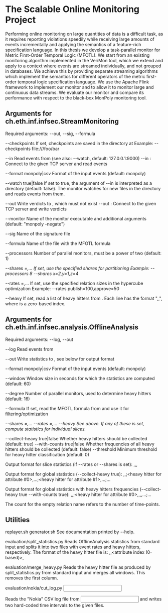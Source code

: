 The Scalable Online Monitoring Project
======================================

Performing online monitoring on large quantities of data is a difficult task, as it
requires reporting violations speedily while receiving large amounts of events
incrementally and applying the semantics of a feature-rich specification language.
In this thesis we develop a task-parallel monitor for Metric First-Order Temporal
Logic (MFOTL). We start from an existing monitoring algorithm implemented
in the VeriMon tool, which we extend and apply to a context where events
are streamed individually, and not grouped in databases. We achieve this by
providing separate streaming algorithms which implement the semantics for
different operators of the metric first-order temporal logic specification language.
We use the Apache Flink framework to implement our monitor and to allow
it to monitor large and continuous data streams. We evaluate our monitor and
compare its performance with respect to the black-box MonPoly monitoring
tool.


Arguments for ch.eth.inf.infsec.StreamMonitoring
------------------------------------------------

Required arguments: --out, --sig, --formula

--checkpoints <URI>         If set, checkpoints are saved in the directory at <URI>
                            Example: --checkpoints file:///foo/bar

--in <file>                 Read events from <file> (see also: --watch, default: 127.0.0.1:9000)
--in <host>:<port>          Connect to the given TCP server and read events

--format monpoly|csv        Format of the input events (default: monpoly)

--watch true|false          If set to true, the argument of --in is interpreted as a directory (default: false).
                            The monitor watches for new files in the directory and reads events from them.

--out <file>                Write verdicts to <file>, which must not exist
--out <host>:<port>         Connect to the given TCP server and write verdicts

--monitor <command>         Name of the monitor executable and additional arguments (default: "monpoly -negate")

--sig <file>                Name of the signature file

--formula <file>            Name of the file with the MFOTL formula

--processors <N>            Number of parallel monitors, must be a power of two (default: 1)

--shares <var>=<N>,...      If set, use the specified shares for partitioning
                            Example: --processors 8 --shares x=2,y=1,z=4

--rates <relation>=<N>,...  If set, use the specified relation sizes in the hypercube optimization
                            Example: --rates publish=100,approve=50

--heavy <file>              If set, read a list of heavy hitters from <file>.
                            Each line has the format "<relation>,<attribute>,<value>", where <attribute>
                            is a zero-based index.


Arguments for ch.eth.inf.infsec.analysis.OfflineAnalysis
--------------------------------------------------------

Required arguments: --log, --out

--log <file>                Read events from <file>

--out <file>                Write statistics to <file>, see below for output format

--format monpoly|csv        Format of the input events (default: monpoly)

--window <size>             Window size in seconds for which the statistics are computed (default: 60)

--degree <N>                Number of parallel monitors, used to determine heavy hitters (default: 16)

--formula <file>            If set, read the MFOTL formula from <file> and use it for filtering/optimization

--shares <var>=<N>,...
--rates <relation>=<N>,...
--heavy <file>              See above. If any of these is set, compute statistics for individual slices.

--collect-heavy true|false  Whether heavy hitters should be collected (default: true)
--with-counts true|false    Whether frequencies of all heavy hitters should be collected (default: false)
--threshold <N>             Minimum threshold for heavy hitter classification (default: 0)


Output format for slice statistics (if --rates or --shares is set):
<start time of window>,<slice id>,<relation>,<count>

Output format for global statistics (--collect-heavy true):
<start time of window>,<relation>,<count>;<heavy hitter for attribute #0>,...;<heavy hitter for attribute #1>,...;...

Output format for global statistics with heavy hitters frequencies (--collect-heavy true --with-counts true):
<start time of window>,<relation>,<count>;<heavy hitter for attribute #0>,<count>,<heavy hitter>,<count>,...;...

The count for the empty relation name refers to the number of time-points.


Utilities
---------

replayer.sh
generator.sh
    See documentation printed by --help.

evaluation/split_statistics.py <rates> <heavy>
    Reads OfflineAnalysis statistics from standard input and splits it into two files with event rates and heavy hitters, respectively.
    The format of the heavy hitter file is: <start time of window>,<relation>,<attribute index (0-based)>,<value>

evaluation/merge_heavy.py
    Reads the heavy hitter file as produced by split_statistics.py from standard input and merges all windows. This removes the first column.

evaluation/nokia/cut_log.py <input> <past output> <main output>
    Reads the "Nokia" CSV log file from <input> and writes two hard-coded time intervals to the given files.
